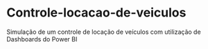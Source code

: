 # Controle-locacao-de-veiculos
Simulação de um controle de locação de veículos com utilização de Dashboards do Power BI
